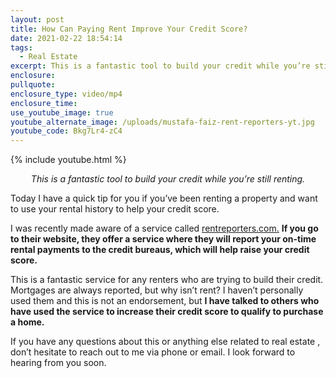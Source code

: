 ```yaml
---
layout: post
title: How Can Paying Rent Improve Your Credit Score?
date: 2021-02-22 18:54:14
tags:
  - Real Estate
excerpt: This is a fantastic tool to build your credit while you’re still renting.
enclosure:
pullquote:
enclosure_type: video/mp4
enclosure_time:
use_youtube_image: true
youtube_alternate_image: /uploads/mustafa-faiz-rent-reporters-yt.jpg
youtube_code: Bkg7Lr4-zC4
---
```


{% include youtube.html %}

<p style="text-align: center;"><em>This is a fantastic tool to build your credit while you’re still renting.</em></p>

Today I have a quick tip for you if you’ve been renting a property and want to use your rental history to help your credit score.

I was recently made aware of a service called [rentreporters.com.](https://www.rentreporters.com/) **If you go to their website, they offer a service where they will report your on-time rental payments to the credit bureaus, which will help raise your credit score.**

This is a fantastic service for any renters who are trying to build their credit. Mortgages are always reported, but why isn’t rent? I haven’t personally used them and this is not an endorsement, but **I have talked to others who have used the service to increase their credit score to qualify to purchase a home.**

If you have any questions about this or anything else related to real estate , don’t hesitate to reach out to me via phone or email. I look forward to hearing from you soon.
